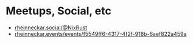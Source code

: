 # Meetups, Social, etc

* [rheinneckar.social/@NixRust](https://rheinneckar.social/@NixRust)
* [rheinneckar.events/events/f5549ff6-4317-4f2f-918b-6aef822a459a](https://rheinneckar.events/events/f5549ff6-4317-4f2f-918b-6aef822a459a)
